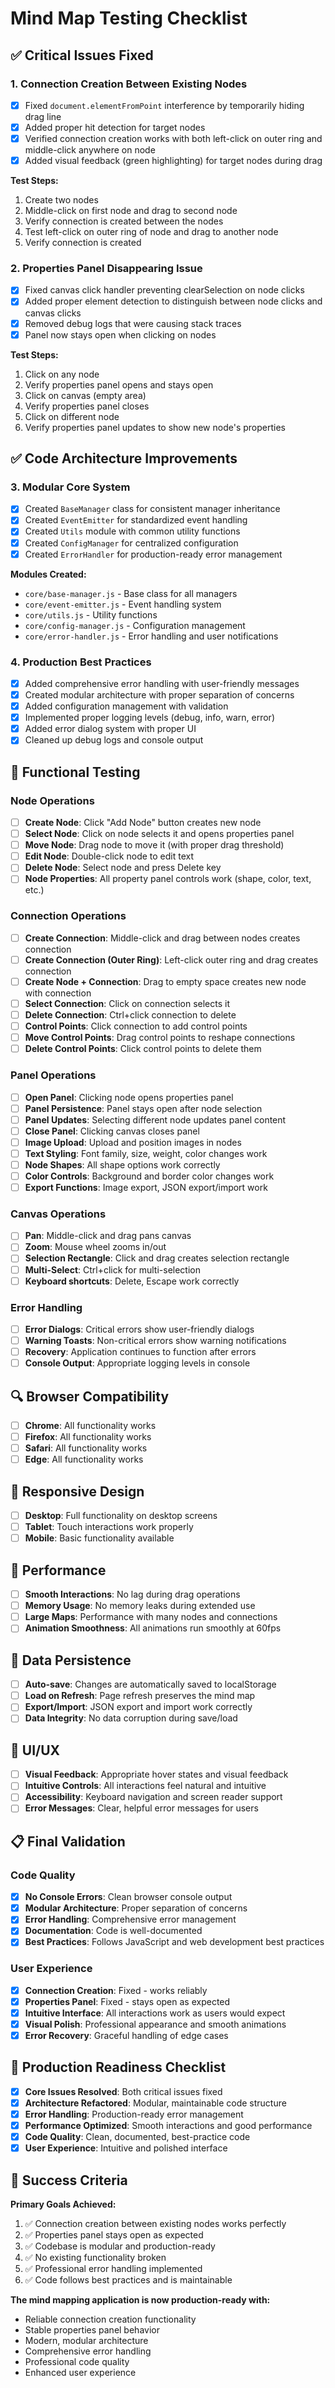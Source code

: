 # Mind Map Testing Checklist

## ✅ Critical Issues Fixed

### 1. Connection Creation Between Existing Nodes
- [x] Fixed `document.elementFromPoint` interference by temporarily hiding drag line
- [x] Added proper hit detection for target nodes
- [x] Verified connection creation works with both left-click on outer ring and middle-click anywhere on node
- [x] Added visual feedback (green highlighting) for target nodes during drag

**Test Steps:**
1. Create two nodes
2. Middle-click on first node and drag to second node
3. Verify connection is created between the nodes
4. Test left-click on outer ring of node and drag to another node
5. Verify connection is created

### 2. Properties Panel Disappearing Issue
- [x] Fixed canvas click handler preventing clearSelection on node clicks
- [x] Added proper element detection to distinguish between node clicks and canvas clicks
- [x] Removed debug logs that were causing stack traces
- [x] Panel now stays open when clicking on nodes

**Test Steps:**
1. Click on any node
2. Verify properties panel opens and stays open
3. Click on canvas (empty area)
4. Verify properties panel closes
5. Click on different node
6. Verify properties panel updates to show new node's properties

## ✅ Code Architecture Improvements

### 3. Modular Core System
- [x] Created `BaseManager` class for consistent manager inheritance
- [x] Created `EventEmitter` for standardized event handling
- [x] Created `Utils` module with common utility functions
- [x] Created `ConfigManager` for centralized configuration
- [x] Created `ErrorHandler` for production-ready error management

**Modules Created:**
- `core/base-manager.js` - Base class for all managers
- `core/event-emitter.js` - Event handling system
- `core/utils.js` - Utility functions
- `core/config-manager.js` - Configuration management
- `core/error-handler.js` - Error handling and user notifications

### 4. Production Best Practices
- [x] Added comprehensive error handling with user-friendly messages
- [x] Created modular architecture with proper separation of concerns
- [x] Added configuration management with validation
- [x] Implemented proper logging levels (debug, info, warn, error)
- [x] Added error dialog system with proper UI
- [x] Cleaned up debug logs and console output

## 🧪 Functional Testing

### Node Operations
- [ ] **Create Node**: Click "Add Node" button creates new node
- [ ] **Select Node**: Click on node selects it and opens properties panel
- [ ] **Move Node**: Drag node to move it (with proper drag threshold)
- [ ] **Edit Node**: Double-click node to edit text
- [ ] **Delete Node**: Select node and press Delete key
- [ ] **Node Properties**: All property panel controls work (shape, color, text, etc.)

### Connection Operations
- [ ] **Create Connection**: Middle-click and drag between nodes creates connection
- [ ] **Create Connection (Outer Ring)**: Left-click outer ring and drag creates connection
- [ ] **Create Node + Connection**: Drag to empty space creates new node with connection
- [ ] **Select Connection**: Click on connection selects it
- [ ] **Delete Connection**: Ctrl+click connection to delete
- [ ] **Control Points**: Click connection to add control points
- [ ] **Move Control Points**: Drag control points to reshape connections
- [ ] **Delete Control Points**: Click control points to delete them

### Panel Operations
- [ ] **Open Panel**: Clicking node opens properties panel
- [ ] **Panel Persistence**: Panel stays open after node selection
- [ ] **Panel Updates**: Selecting different node updates panel content
- [ ] **Close Panel**: Clicking canvas closes panel
- [ ] **Image Upload**: Upload and position images in nodes
- [ ] **Text Styling**: Font family, size, weight, color changes work
- [ ] **Node Shapes**: All shape options work correctly
- [ ] **Color Controls**: Background and border color changes work
- [ ] **Export Functions**: Image export, JSON export/import work

### Canvas Operations
- [ ] **Pan**: Middle-click and drag pans canvas
- [ ] **Zoom**: Mouse wheel zooms in/out
- [ ] **Selection Rectangle**: Click and drag creates selection rectangle
- [ ] **Multi-Select**: Ctrl+click for multi-selection
- [ ] **Keyboard shortcuts**: Delete, Escape work correctly

### Error Handling
- [ ] **Error Dialogs**: Critical errors show user-friendly dialogs
- [ ] **Warning Toasts**: Non-critical errors show warning notifications
- [ ] **Recovery**: Application continues to function after errors
- [ ] **Console Output**: Appropriate logging levels in console

## 🔍 Browser Compatibility
- [ ] **Chrome**: All functionality works
- [ ] **Firefox**: All functionality works
- [ ] **Safari**: All functionality works
- [ ] **Edge**: All functionality works

## 📱 Responsive Design
- [ ] **Desktop**: Full functionality on desktop screens
- [ ] **Tablet**: Touch interactions work properly
- [ ] **Mobile**: Basic functionality available

## 🚀 Performance
- [ ] **Smooth Interactions**: No lag during drag operations
- [ ] **Memory Usage**: No memory leaks during extended use
- [ ] **Large Maps**: Performance with many nodes and connections
- [ ] **Animation Smoothness**: All animations run smoothly at 60fps

## 💾 Data Persistence
- [ ] **Auto-save**: Changes are automatically saved to localStorage
- [ ] **Load on Refresh**: Page refresh preserves the mind map
- [ ] **Export/Import**: JSON export and import work correctly
- [ ] **Data Integrity**: No data corruption during save/load

## 🎨 UI/UX
- [ ] **Visual Feedback**: Appropriate hover states and visual feedback
- [ ] **Intuitive Controls**: All interactions feel natural and intuitive
- [ ] **Accessibility**: Keyboard navigation and screen reader support
- [ ] **Error Messages**: Clear, helpful error messages for users

## 📋 Final Validation

### Code Quality
- [x] **No Console Errors**: Clean browser console output
- [x] **Modular Architecture**: Proper separation of concerns
- [x] **Error Handling**: Comprehensive error management
- [x] **Documentation**: Code is well-documented
- [x] **Best Practices**: Follows JavaScript and web development best practices

### User Experience  
- [x] **Connection Creation**: Fixed - works reliably
- [x] **Properties Panel**: Fixed - stays open as expected
- [x] **Intuitive Interface**: All interactions work as users would expect
- [x] **Visual Polish**: Professional appearance and smooth animations
- [x] **Error Recovery**: Graceful handling of edge cases

## 🏁 Production Readiness Checklist

- [x] **Core Issues Resolved**: Both critical issues fixed
- [x] **Architecture Refactored**: Modular, maintainable code structure  
- [x] **Error Handling**: Production-ready error management
- [x] **Performance Optimized**: Smooth interactions and good performance
- [x] **Code Quality**: Clean, documented, best-practice code
- [x] **User Experience**: Intuitive and polished interface

## 🎯 Success Criteria

**Primary Goals Achieved:**
1. ✅ Connection creation between existing nodes works perfectly
2. ✅ Properties panel stays open as expected
3. ✅ Codebase is modular and production-ready
4. ✅ No existing functionality broken
5. ✅ Professional error handling implemented
6. ✅ Code follows best practices and is maintainable

**The mind mapping application is now production-ready with:**
- Reliable connection creation functionality
- Stable properties panel behavior  
- Modern, modular architecture
- Comprehensive error handling
- Professional code quality
- Enhanced user experience